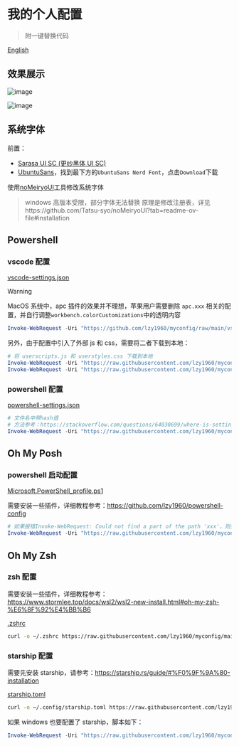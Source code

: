 # 我的个人配置

> 附一键替换代码

[English](https://github.com/lzy1960/myconfig/blob/main/README-en.md)

## 效果展示

![image](https://github.com/lzy1960/myconfig/assets/40552111/ab02510c-4fbf-4fe0-b3c7-cddfbd529f76)

![image](https://github.com/lzy1960/myconfig/assets/40552111/ed34b5d4-c569-469b-99f9-675089d96b14)

## 系统字体

前置：

- [Sarasa UI SC (更纱黑体 UI SC)](https://github.com/be5invis/Sarasa-Gothic/releases)
- [UbuntuSans](https://www.nerdfonts.com/font-downloads)，找到最下方的`UbuntuSans Nerd Font`，点击`Download`下载

使用[noMeiryoUI](https://github.com/Tatsu-syo/noMeiryoUI/releases)工具修改系统字体

> windows 高版本受限，部分字体无法替换
> 原理是修改注册表，详见https://github.com/Tatsu-syo/noMeiryoUI?tab=readme-ov-file#installation

## Powershell

### vscode 配置

[vscode-settings.json](https://github.com/lzy1960/myconfig/blob/main/vscode-settings.json)

> [!WARNING]  
> MacOS 系统中，apc 插件的效果并不理想，苹果用户需要删除 `apc.xxx` 相关的配置，并自行调整`workbench.colorCustomizations`中的透明内容

```powershell
Invoke-WebRequest -Uri "https://github.com/lzy1960/myconfig/raw/main/vscode-settings.json" -OutFile "$env:APPDATA\Code\User\settings.json"
```

另外，由于配置中引入了外部 js 和 css，需要将二者下载到本地：

```powershell
# 将 userscripts.js 和 userstyles.css 下载到本地
Invoke-WebRequest -Uri "https://raw.githubusercontent.com/lzy1960/myconfig/main/apc-assets/userscripts.js" -OutFile "C:\users\\$env:UserName\\.vscode\\userscripts.js"
Invoke-WebRequest -Uri "https://raw.githubusercontent.com/lzy1960/myconfig/main/apc-assets/userstyles.css" -OutFile "C:\users\\$env:UserName\\.vscode\\userstyles.css"
```

### powershell 配置

[powershell-settings.json](https://github.com/lzy1960/myconfig/blob/main/powershell-settings.json)

```powershell
# 文件名中带hash值
# 方法参考：https://stackoverflow.com/questions/64030699/where-is-settings-json-for-powershell-configuration-in-windows-terminal
Invoke-WebRequest -Uri "https://raw.githubusercontent.com/lzy1960/myconfig/main/powershell-settings.json" -OutFile "$(Get-Item ("C:\users\\$env:UserName\AppData\Local\Packages\Microsoft.WindowsTerminal_*\LocalState\settings.json")).FullName"
```

## Oh My Posh

### powershell 启动配置

[Microsoft.PowerShell_profile.ps1](https://github.com/lzy1960/myconfig/blob/main/Microsoft.PowerShell_profile.ps1)

需要安装一些插件，详细教程参考：https://github.com/lzy1960/powershell-config

```powershell
# 如果报错Invoke-WebRequest: Could not find a part of the path 'xxx'，则先检查$PROFILE的前置目录是否存在
Invoke-WebRequest -Uri "https://raw.githubusercontent.com/lzy1960/myconfig/main/Microsoft.PowerShell_profile.ps1" -OutFile "$PROFILE"
```

## Oh My Zsh

### zsh 配置

需要安装一些插件，详细教程参考：https://www.stormlee.top/docs/wsl2/wsl2-new-install.html#oh-my-zsh-%E6%8F%92%E4%BB%B6

[.zshrc](https://github.com/lzy1960/myconfig/blob/main/.zshrc)

```bash
curl -o ~/.zshrc https://raw.githubusercontent.com/lzy1960/myconfig/main/.zshrc
```

### starship 配置

需要先安装 starship，请参考：https://starship.rs/guide/#%F0%9F%9A%80-installation

[starship.toml](https://github.com/lzy1960/myconfig/blob/main/starship.toml)

```bash
curl -o ~/.config/starship.toml https://raw.githubusercontent.com/lzy1960/myconfig/main/starship.toml
```

如果 windows 也要配置了 starship，脚本如下：

```powershell
Invoke-WebRequest -Uri "https://raw.githubusercontent.com/lzy1960/myconfig/main/starship.toml" -OutFile "C:\users\\$env:UserName\\.config\\starship.toml"
```
